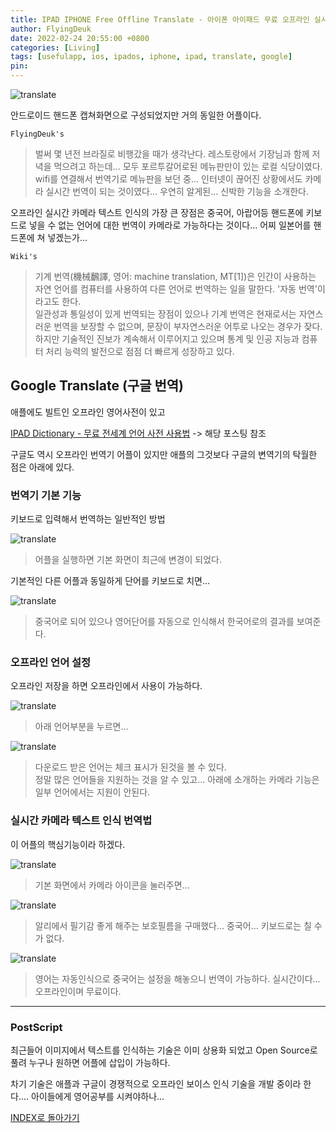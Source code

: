 ```yaml
---
title: IPAD IPHONE Free Offline Translate - 아이폰 아이패드 무료 오프라인 실시간 카메라 텍스트 인식 기술의 번역기 (Feat. Google Translate)
author: FlyingDeuk
date: 2022-02-24 20:55:00 +0800
categories: [Living]
tags: [usefulapp, ios, ipados, iphone, ipad, translate, google]
pin:
---
```


![translate](/img/living/app/translate7.jpg)

안드로이드 핸드폰 캡쳐화면으로 구성되었지만 거의 동일한 어플이다.

`FlyingDeuk's`
> 벌써 몇 년전 브라질로 비행갔을 때가 생각난다. 레스토랑에서 기장님과 함께 저녁을 먹으려고 하는데... 모두 포르투갈어로된 메뉴판만이 있는 로컬 식당이였다. <br>
wifi를 연결해서 번역기로 메뉴판을 보던 중... 인터넷이 끊어진 상황에서도 카메라 실시간 번역이 되는 것이였다... 우연히 알게된... 신박한 기능을 소개한다.

오프라인 실시간 카메라 텍스트 인식의 가장 큰 장점은 중국어, 아랍어등 핸드폰에 키보드로 넣을 수 없는 언어에 대한 번역이 카메라로 가능하다는 것이다... 어찌 일본어를 핸드폰에 쳐 넣겠는가...

`Wiki's`
>기계 번역(機械飜譯, 영어: machine translation, MT[1])은 인간이 사용하는 자연 언어를 컴퓨터를 사용하여 다른 언어로 번역하는 일을 말한다. '자동 번역'이라고도 한다. <br>
일관성과 통일성이 있게 번역되는 장점이 있으나 기계 번역은 현재로서는 자연스러운 번역을 보장할 수 없으며, 문장이 부자연스러운 어투로 나오는 경우가 잦다. 하지만 기술적인 진보가 계속해서 이루어지고 있으며 통계 및 인공 지능과 컴퓨터 처리 능력의 발전으로 점점 더 빠르게 성장하고 있다.

## Google Translate (구글 번역)
애플에도 빌트인 오프라인 영어사전이 있고

[IPAD Dictionary - 무료 전세계 언어 사전 사용법](/posts/IpadDict/) -> 해당 포스팅 참조

구글도 역시 오프라인 번역기 어플이 있지만 애플의 그것보다 구글의 변역기의 탁월한 점은 아래에 있다.

### 번역기 기본 기능
키보드로 입력해서 번역하는 일반적인 방법

![translate](/img/living/app/translate2.jpg)
> 어플을 실행하면 기본 화면이 최근에 변경이 되었다.

기본적인 다른 어플과 동일하게 단어를 키보드로 치면...

![translate](/img/living/app/translate4.jpg)
> 중국어로 되어 있으나 영어단어를 자동으로 인식해서 한국어로의 결과를 보여준다.

### 오프라인 언어 설정
오프라인 저장을 하면 오프라인에서 사용이 가능하다.

![translate](/img/living/app/translate2.jpg)
> 아래 언어부분을 누르면...

![translate](/img/living/app/translate5.jpg)
> 다운로드 받은 언어는 체크 표시가 된것을 볼 수 있다. <br>
정말 많은 언어들을 지원하는 것을 알 수 있고... 아래에 소개하는 카메라 기능은 일부 언어에서는 지원이 안된다.

### 실시간 카메라 텍스트 인식 번역법
이 어플의 핵심기능이라 하겠다.

![translate](/img/living/app/translate3.jpg)
> 기본 화면에서 카메라 아이콘을 눌러주면...

![translate](/img/living/app/translate1.jpg)
> 알리에서 필기감 좋게 해주는 보호필름을 구매했다... 중국어... 키보드로는 칠 수가 없다.

![translate](/img/living/app/translate6.jpg)
> 영어는 자동인식으로 중국어는 설정을 해놓으니 번역이 가능하다. 실시간이다... 오프라인이며 무료이다.

-----------

### PostScript
최근들어 이미지에서 텍스트를 인식하는 기술은 이미 상용화 되었고 Open Source로 풀려 누구나 원하면 어플에 삽입이 가능하다.

차기 기술은 애플과 구글이 경쟁적으로 오프라인 보이스 인식 기술을 개발 중이라 한다.... 아이들에게 영어공부를 시켜야하나...

[INDEX로 돌아가기](/posts/AndroidAPP/)
